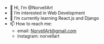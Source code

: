 - 👋 Hi, I’m @NorvellArt
- 👀 I’m interested in Web Development
- 🌱 I’m currently learning React.js and Django
- 📫 How to reach me: 
   - email: NorvellArt@gmail.com
   + instagram: norvellart
<!---
NorvellArt/NorvellArt is a ✨ special ✨ repository because its `README.md` (this file) appears on your GitHub profile.
You can click the Preview link to take a look at your changes.
--->
